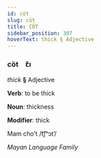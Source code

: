 ```yaml
---
id: cöt
slug: cöt
title: CÖT
sidebar_position: 307
hoverText: thick § Adjective
---
```


### cöt&emsp;<span kind="abugida">ꞇ̆ı</span>

*thick* **§** Adjective

**Verb**: to be thick

**Noun**: thickness

**Modifier**: thick

Mam cho't /t͡ʃʰɔtʼ/

*Mayan Language Family*